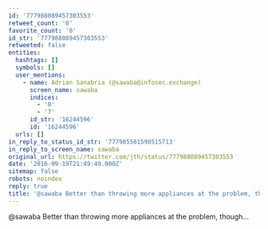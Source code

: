 ```yaml
---
id: '777988089457303553'
retweet_count: '0'
favorite_count: '0'
id_str: '777988089457303553'
retweeted: false
entities:
  hashtags: []
  symbols: []
  user_mentions:
    - name: Adrian Sanabria (@sawaba@infosec.exchange)
      screen_name: sawaba
      indices:
        - '0'
        - '7'
      id_str: '16244596'
      id: '16244596'
  urls: []
in_reply_to_status_id_str: '777985581590515713'
in_reply_to_screen_name: sawaba
original_url: https://twitter.com/jth/status/777988089457303553
date: '2016-09-19T21:49:49.000Z'
sitemap: false
robots: noindex
reply: true
title: '@sawaba Better than throwing more appliances at the problem, though…'
---
```


@sawaba Better than throwing more appliances at the problem, though…